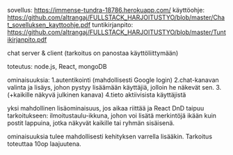 sovellus: https://immense-tundra-18786.herokuapp.com/
käyttöohje: https://github.com/altrangaj/FULLSTACK_HARJOITUSTYO/blob/master/Chat_sovelluksen_kayttoohje.pdf
tuntikirjanpito: https://github.com/altrangaj/FULLSTACK_HARJOITUSTYO/blob/master/Tuntikirjanpito.pdf


chat server & client (tarkoitus on panostaa käyttöliittymään)

toteutus: node.js, React, mongoDB

ominaisuuksia:
1.autentikointi (mahdollisesti Google login)
2.chat-kanavan valinta ja lisäys, johon pystyy lisäämään käyttäjiä, jolloin he näkevät sen.
3.(+kaikille näkyvä julkinen kanava)
4.tieto aktiivisista käyttäjistä

yksi mahdollinen lisäominaisuus, jos aikaa riittää ja React DnD taipuu tarkoitukseen:
ilmoitustaulu-ikkuna, johon voi lisätä merkintöjä ikään kuin postit lappuina, jotka näkyvät kaikille tai ryhmän sisäisenä.

ominaisuuksia tulee mahdollisesti kehityksen varrella lisääkin. Tarkoitus toteuttaa 10op laajuutena.
